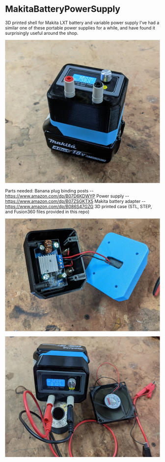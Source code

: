 # MakitaBatteryPowerSupply
3D printed shell for Makita LXT battery and variable power supply
I've had a similar one of these portable power supplies for a while, and have found it surprisingly useful around the shop.

![alt text](https://github.com/benkrasnow/MakitaBatteryPowerSupply/blob/main/Overview.jpg?raw=true)

Parts needed:
Banana plug binding posts -- https://www.amazon.com/dp/B07D6KDWYP
Power supply -- https://www.amazon.com/dp/B07ZSGKTX5
Makita battery adapter -- https://www.amazon.com/dp/B086S47GZG
3D printed case (STL, STEP, and Fusion360 files provided in this repo)


![alt text](https://github.com/benkrasnow/MakitaBatteryPowerSupply/blob/main/case_opened.jpg?raw=true)


![alt text](https://github.com/benkrasnow/MakitaBatteryPowerSupply/blob/main/Power_on.jpg?raw=true)
